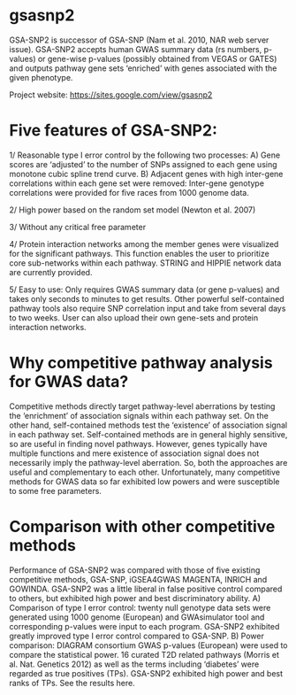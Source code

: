 # gsasnp2
GSA-SNP2 is successor of GSA-SNP (Nam et al. 2010, NAR web server issue). GSA-SNP2 accepts human GWAS summary data (rs numbers, p-values) or gene-wise p-values (possibly obtained from VEGAS or GATES) and outputs pathway gene sets ‘enriched’ with genes associated with the given phenotype. 

Project website: https://sites.google.com/view/gsasnp2

# Five features of GSA-SNP2:

1/  Reasonable type I error control by the following two processes:
  A)  Gene scores are ‘adjusted’ to the number of SNPs assigned to each gene using monotone cubic spline trend curve.
  B)  Adjacent genes with high inter-gene correlations within each gene set were removed: Inter-gene genotype correlations were provided for five races from 1000 genome data.

2/ High power based on the random set model (Newton et al. 2007)

3/ Without any critical free parameter

4/ Protein interaction networks among the member genes were visualized for the significant pathways. This function enables the user to prioritize core sub-networks within each pathway. STRING and HIPPIE network data are currently provided.  

5/ Easy to use: Only requires GWAS summary data (or gene p-values) and takes only seconds to minutes to get results. Other powerful self-contained pathway tools also require SNP correlation input and take from several days to two weeks. User can also upload their own gene-sets and protein interaction networks.

# Why competitive pathway analysis for GWAS data? 

Competitive methods directly target pathway-level aberrations by testing the ‘enrichment’ of association signals within each pathway set. On the other hand, self-contained methods test the ‘existence’ of association signal in each pathway set. Self-contained methods are in general highly sensitive, so are useful in finding novel pathways. However, genes typically have multiple functions and mere existence of association signal does not necessarily imply the pathway-level aberration. So, both the approaches are useful and complementary to each other. Unfortunately, many competitive methods for GWAS data so far exhibited low powers and were susceptible to some free parameters. 

# Comparison with other competitive methods 

Performance of GSA-SNP2 was compared with those of five existing competitive methods, GSA-SNP, iGSEA4GWAS MAGENTA, INRICH and GOWINDA. GSA-SNP2 was a little liberal in false positive control compared to others, but exhibited high power and best discriminatory ability. 
  A) Comparison of type I error control: twenty null genotype data sets were generated using 1000 genome (European) and GWAsimulator tool and corresponding p-values were input to each program. GSA-SNP2 exhibited greatly improved type I error control compared to GSA-SNP.
  B) Power comparison: DIAGRAM consortium GWAS p-values (European) were used to compare the statistical power. 16 curated T2D related pathways (Morris et al. Nat. Genetics 2012) as well as the terms including ‘diabetes’ were regarded as true positives (TPs). GSA-SNP2 exhibited high power and best ranks of TPs. See the results here.
